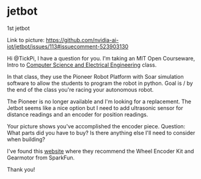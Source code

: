 # jetbot
1st jetbot

Link to picture: https://github.com/nvidia-ai-iot/jetbot/issues/113#issuecomment-523903130

Hi @TickPi, I have a question for you. I'm taking an MIT Open Courseware, Intro to [Computer Science and Electrical Engineering](https://ocw.mit.edu/courses/6-01sc-introduction-to-electrical-engineering-and-computer-science-i-spring-2011/) class. 

In that class, they use the Pioneer Robot Platform with Soar simulation software to allow the students to program the robot in python. Goal is / by the end of the class you're racing your autonomous robot. 

The Pioneer is no longer available and I'm looking for a replacement. The Jetbot seems like a nice option but I need to add ultrasonic sensor for distance readings and an encoder for position readings. 

Your picture shows you've accomplished the encoder piece. Question: What parts did you have to buy? Is there anything else I'll need to consider when building?

I've found this [website](https://forums.developer.nvidia.com/t/my-jetbot/73068) where they recommend the Wheel Encoder Kit and Gearmotor from SparkFun. 

Thank you!
